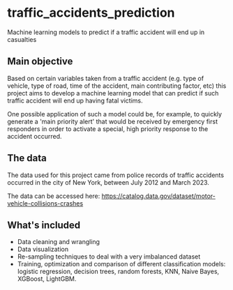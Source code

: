# traffic_accidents_prediction
Machine learning models to predict if a traffic accident will end up in casualties

## Main objective
Based on certain variables taken from a traffic accident (e.g. type of vehicle, type of road, time of the accident, main contributing factor, etc) this project aims to develop a machine learning model that can predict if such traffic accident will end up having fatal victims.

One possible application of such a model could be, for example, to quickly generate a 'main priority alert' that would be received by emergency first responders in order to activate a special, high priority response to the accident occurred. 

## The data
The data used for this project came from police records of traffic accidents occurred in the city of New York, between July 2012 and March 2023.

The data can be accessed here: https://catalog.data.gov/dataset/motor-vehicle-collisions-crashes

## What's included
- Data cleaning and wrangling
- Data visualization
- Re-sampling techniques to deal with a very imbalanced dataset
- Training, optimization and comparison of different classification models: logistic regression, decision trees, random forests, KNN, Naive Bayes, XGBoost, LightGBM.
